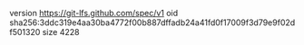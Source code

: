 version https://git-lfs.github.com/spec/v1
oid sha256:3ddc319e4aa30ba4772f00b887dffadb24a41fd0f17009f3d79e9f02df501320
size 4228
